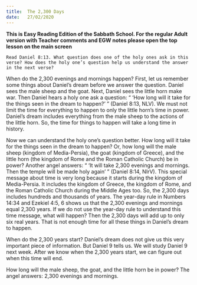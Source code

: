 ```yaml
---
title:  The 2,300 Days
date:   27/02/2020
---
```


**This is Easy Reading Edition of the Sabbath School. For the regular Adult version with Teacher comments and EGW notes please open the top lesson on the main screen** 

`Read Daniel 8:13. What question does one of the holy ones ask in this verse? How does the holy one’s question help us understand the answer in the next verse?`

When do the 2,300 evenings and mornings happen? First, let us remember some things about Daniel’s dream before we answer the question. Daniel sees the male sheep and the goat. Next, Daniel sees the little horn make war. Then Daniel hears a holy one ask a question: “ ‘How long will it take for the things seen in the dream to happen?’ ” (Daniel 8:13, NLV). We must not limit the time for everything to happen to only the little horn’s time in power. Daniel’s dream includes everything from the male sheep to the actions of the little horn. So, the time for things to happen will take a long time in history.

Now we can understand the holy one’s question better. How long will it take for the things seen in the dream to happen? Or, how long will the male sheep (kingdom of Media-Persia), the goat (kingdom of Greece), and the little horn (the kingdom of Rome and the Roman Catholic Church) be in power? Another angel answers: “ ‘It will take 2,300 evenings and mornings. Then the temple will be made holy again’ ” (Daniel 8:14, NIrV). This special message about time is very long because it starts during the kingdom of Media-Persia. It includes the kingdom of Greece, the kingdom of Rome, and the Roman Catholic Church during the Middle Ages too. So, the 2,300 days includes hundreds and thousands of years. The year-day rule in Numbers 14:34 and Ezekiel 4:5, 6 shows us that the 2,300 evenings and mornings equal 2,300 years. If we do not use the year-day rule to understand this time message, what will happen? Then the 2,300 days will add up to only six real years. That is not enough time for all these things in Daniel’s dream to happen.

When do the 2,300 years start? Daniel’s dream does not give us this very important piece of information. But Daniel 9 tells us. We will study Daniel 9 next week. After we know when the 2,300 years start, we can figure out when this time will end.

How long will the male sheep, the goat, and the little horn be in power? The angel answers: 2,300 evenings and mornings.
